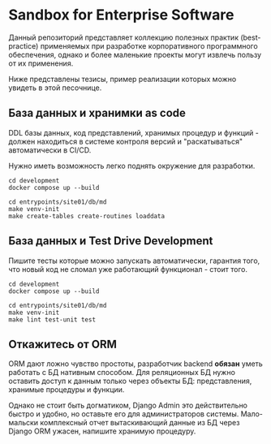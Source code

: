 # Sandbox for Enterprise Software

Данный репозиторий представляет коллекцию полезных практик (best-practice)
применяемых при разработке корпоративного программного обеспечения, однако и
более маленькие проекты могут извлечь пользу от их применения.

Ниже представлены тезисы, пример реализации которых можно увидеть в этой песочнице.


## База данных и хранимки as code

DDL базы данных, код представлений, хранимых процедур и функций - должен
находиться в системе контроля версий и "раскатываться" автоматически в CI/CD.

Нужно иметь возможность легко поднять окружение для разработки. 

```
cd development
docker compose up --build

cd entrypoints/site01/db/md
make venv-init
make create-tables create-routines loaddata
```


## База данных и Test Drive Development

Пишите тесты которые можно запускать автоматически, гарантия того, что новый
код не сломал уже работающий функционал - стоит того.

```
cd development
docker compose up --build

cd entrypoints/site01/db/md
make venv-init
make lint test-unit test
```


## Откажитесь от ORM

ORM дают ложно чувство простоты, разработчик backend **обязан** уметь работать
с БД нативным способом. Для реляционных БД нужно оставить доступ к данным только
через объекты БД: представления, хранимые процедуры и функции.

Однако не стоит быть догматиком, Django Admin это действительно быстро и удобно,
но оставьте его для администраторов системы. Мало-мальски комплексный отчет
вытаскивающий данные из БД через Django ORM ужасен, напишите хранимую процедуру.
